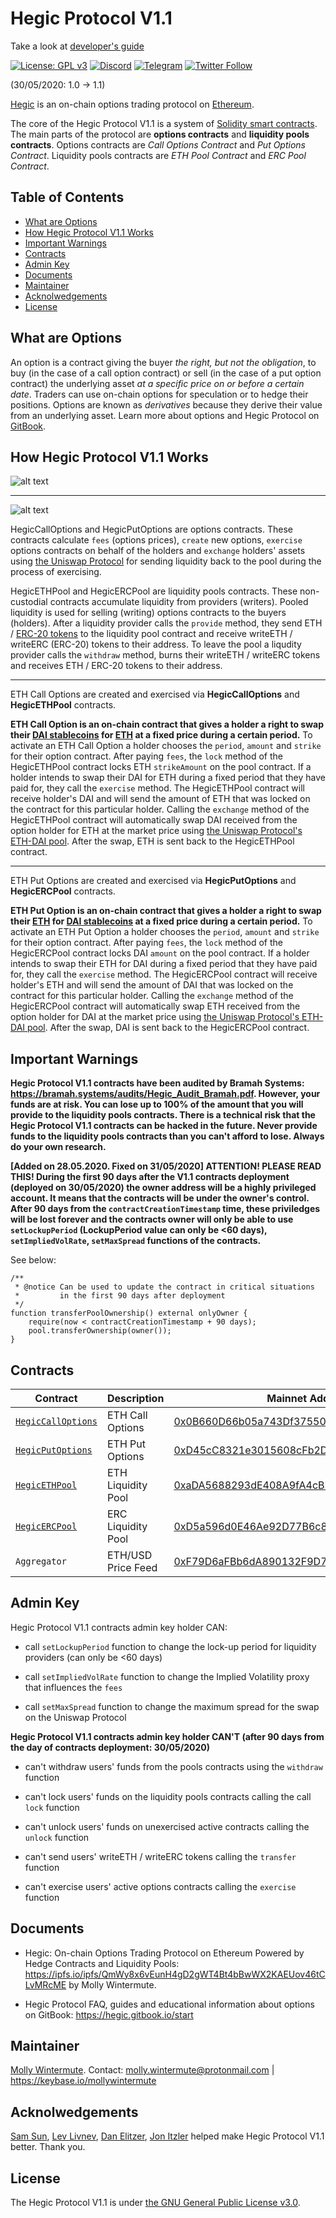 # Hegic Protocol V1.1

Take a look at [developer's guide](./docs/developer.md)

[![License: GPL v3](https://img.shields.io/badge/License-GPLv3-blue.svg)](https://www.gnu.org/licenses/gpl-3.0) [![Discord](https://img.shields.io/discord/679629806043660298?color=768AD4&label=Discord&logo=discord&logoColor=768AD4)](https://discordapp.com/channels/679629806043660298/) [![Telegram](https://img.shields.io/badge/chat-on%20Telegram-9cf.svg)](https://t.me/HegicOptions) [![Twitter Follow](https://img.shields.io/twitter/follow/HegicOptions?style=social)](https://twitter.com/HegicOptions)

(30/05/2020: 1.0 → 1.1)

[Hegic](https://www.hegic.co) is an on-chain options trading protocol on [Ethereum](https://github.com/ethereum).

The core of the Hegic Protocol V1.1 is a system of [Solidity smart contracts](https://github.com/ethereum/solidity). The main parts of the protocol are **options contracts** and **liquidity pools contracts**. Options contracts are _Call Options Contract_ and _Put Options Contract_. Liquidity pools contracts are _ETH Pool Contract_ and _ERC Pool Contract_.

## Table of Contents

- [What are Options](#what-are-options)
- [How Hegic Protocol V1.1 Works](#how-hegic-protocol-v11-works)
- [Important Warnings](#important-warnings)
- [Contracts](#contracts)
- [Admin Key](#admin-key)
- [Documents](#documents)
- [Maintainer](#maintainer)
- [Acknolwedgements](#acknolwedgements)
- [License](#license)

## What are Options

An option is a contract giving the buyer _the right, but not the obligation_, to buy (in the case of a call option contract) or sell (in the case of a put option contract) the underlying asset _at a specific price on or before a certain date_. Traders can use on-chain options for speculation or to hedge their positions. Options are known as _derivatives_ because they derive their value from an underlying asset. Learn more about options and Hegic Protocol on [GitBook](https://hegic.gitbook.io/start/).

## How Hegic Protocol V1.1 Works

![alt text](https://i.imgur.com/m1Soox3.png) 

---

![alt text](https://i.imgur.com/Zwq9Gwx.png)

HegicCallOptions and HegicPutOptions are options contracts. These contracts calculate `fees` (options prices), `create` new options, `exercise` options contracts on behalf of the holders and `exchange` holders' assets using [the Uniswap Protocol](https://github.com/Uniswap) for sending liquidity back to the pool during the process of exercising.

HegicETHPool and HegicERCPool are liquidity pools contracts. These non-custodial contracts accumulate liquidity from providers (writers). Pooled liquidity is used for selling (writing) options contracts to the buyers (holders). After a liquidity provider calls the `provide` method, they send ETH / [ERC-20 tokens](https://eips.ethereum.org/EIPS/eip-20) to the liquidity pool contract and receive writeETH / writeERC (ERC-20) tokens to their address. To leave the pool a liqudity provider calls the `withdraw` method, burns their writeETH / writeERC tokens and receives ETH / ERC-20 tokens to their address.

---

ETH Call Options are created and exercised via **HegicCallOptions** and **HegicETHPool** contracts.

**ETH Call Option is an on-chain contract that gives a holder a right to swap their [DAI stablecoins](https://github.com/makerdao/dss) for [ETH](https://ethereum.org/eth/) at a fixed price during a certain period.** To activate an ETH Call Option a holder chooses the `period`, `amount` and `strike` for their option contract. After paying `fees`, the `lock` method of the HegicETHPool contract locks ETH `strikeAmount` on the pool contract. If a holder intends to swap their DAI for ETH during a fixed period that they have paid for, they call the `exercise` method. The HegicETHPool contract will receive holder's DAI and will send the amount of ETH that was locked on the contract for this particular holder. Calling the `exchange` method of the HegicETHPool contract will automatically swap DAI received from the option holder for ETH at the market price using [the Uniswap Protocol's ETH-DAI pool](https://uniswap.info/token/0x6b175474e89094c44da98b954eedeac495271d0f). After the swap, ETH is sent back to the HegicETHPool contract.

---

ETH Put Options are created and exercised via **HegicPutOptions** and **HegicERCPool** contracts.

**ETH Put Option is an on-chain contract that gives a holder a right to swap their [ETH](https://ethereum.org/eth/) for [DAI stablecoins](https://github.com/makerdao/dss) at a fixed price during a certain period.** To activate an ETH Put Option a holder chooses the `period`, `amount` and `strike` for their option contract. After paying `fees`, the `lock` method of the HegicERCPool contract locks DAI `amount` on the pool contract. If a holder intends to swap their ETH for DAI during a fixed period that they have paid for, they call the `exercise` method. The HegicERCPool contract will receive holder's ETH and will send the amount of DAI that was locked on the contract for this particular holder. Calling the `exchange` method of the HegicERCPool contract will automatically swap ETH received from the option holder for DAI at the market price using [the Uniswap Protocol's ETH-DAI pool](https://uniswap.info/token/0x6b175474e89094c44da98b954eedeac495271d0f). After the swap, DAI is sent back to the HegicERCPool contract.

## Important Warnings

**Hegic Protocol V1.1 contracts have been audited by Bramah Systems: https://bramah.systems/audits/Hegic_Audit_Bramah.pdf. However, your funds are at risk. You can lose up to 100% of the amount that you will provide to the liquidity pools contracts. There is a technical risk that the Hegic Protocol V1.1 contracts can be hacked in the future. Never provide funds to the liquidity pools contracts than you can't afford to lose. Always do your own research.**

**[Added on 28.05.2020. Fixed on 31/05/2020] ATTENTION! PLEASE READ THIS! During the first 90 days after the V1.1 contracts deployment (deployed on 30/05/2020) the owner address will be a highly privileged account. It means that the contracts will be under the owner's control. After 90 days from the `contractCreationTimestamp` time, these priviledges will be lost forever and the contracts owner will only be able to use `setLockupPeriod` (LockupPeriod value can only be <60 days), `setImpliedVolRate`, `setMaxSpread` functions of the contracts.**

See below: 

    /**
     * @notice Can be used to update the contract in critical situations
     *         in the first 90 days after deployment
     */
    function transferPoolOwnership() external onlyOwner {
        require(now < contractCreationTimestamp + 90 days);
        pool.transferOwnership(owner());
    }

## Contracts

| Contract                                                                                               | Description        | Mainnet Address                                                                                                       |
| ------------------------------------------------------------------------------------------------------ | ------------------ | --------------------------------------------------------------------------------------------------------------------- |
| [`HegicCallOptions`](https://github.com/hegic/contracts-v1/blob/master/contracts/HegicCallOptions.sol) | ETH Call Options   | [0x0B660D66b05a743Df3755058c2e63d5a5f2bA2F7](https://etherscan.io/address/0x0B660D66b05a743Df3755058c2e63d5a5f2bA2F7) |
| [`HegicPutOptions`](https://github.com/hegic/contracts-v1/blob/master/contracts/HegicPutOptions.sol)   | ETH Put Options    | [0xD45cC8321e3015608cFb2D51668FFE03db80f3BE](https://etherscan.io/address/0xD45cC8321e3015608cFb2D51668FFE03db80f3BE) |
| [`HegicETHPool`](https://github.com/hegic/contracts-v1/blob/master/contracts/HegicETHPool.sol)         | ETH Liquidity Pool | [0xaDA5688293dE408A9fA4cB708F9003D140BD99cb](https://etherscan.io/address/0xaDA5688293dE408A9fA4cB708F9003D140BD99cb) |
| [`HegicERCPool`](https://github.com/hegic/contracts-v1/blob/master/contracts/HegicERCPool.sol)         | ERC Liquidity Pool | [0xD5a596d0E46Ae92D77B6c8b63848b02baDA3D7bA](https://etherscan.io/address/0xD5a596d0E46Ae92D77B6c8b63848b02baDA3D7bA) |
| `Aggregator`                                                                                           | ETH/USD Price Feed | [0xF79D6aFBb6dA890132F9D7c355e3015f15F3406F](https://etherscan.io/address/0xF79D6aFBb6dA890132F9D7c355e3015f15F3406F) |

## Admin Key

Hegic Protocol V1.1 contracts admin key holder CAN:

- call `setLockupPeriod` function to change the lock-up period for liquidity providers (can only be <60 days)

- call `setImpliedVolRate` function to change the Implied Volatility proxy that influences the `fees`

- call `setMaxSpread` function to change the maximum spread for the swap on the Uniswap Protocol

**Hegic Protocol V1.1 contracts admin key holder CAN'T (after 90 days from the day of contracts deployment: 30/05/2020)**

- can't withdraw users' funds from the pools contracts using the `withdraw` function

- can't lock users' funds on the liquidity pools contracts calling the call `lock` function

- can't unlock users' funds on unexercised active contracts calling the `unlock` function

- can't send users' writeETH / writeERC tokens calling the `transfer` function

- can't exercise users' active options contracts calling the `exercise` function

## Documents

- Hegic: On-chain Options Trading Protocol on Ethereum Powered by Hedge Contracts and Liquidity Pools: https://ipfs.io/ipfs/QmWy8x6vEunH4gD2gWT4Bt4bBwWX2KAEUov46tCLvMRcME by Molly Wintermute.

- Hegic Protocol FAQ, guides and educational information about options on GitBook: https://hegic.gitbook.io/start

## Maintainer

[Molly Wintermute](https://github.com/0mllwntrmt3). Contact: molly.wintermute@protonmail.com | https://keybase.io/mollywintermute

## Acknolwedgements

[Sam Sun](https://github.com/samczsun), [Lev Livnev](https://github.com/livnev), [Dan Elitzer](https://github.com/delitzer), [Jon Itzler](https://github.com/itzler) helped make Hegic Protocol V1.1 better. Thank you.

## License

The Hegic Protocol V1.1 is under [the GNU General Public License v3.0](https://www.gnu.org/licenses/gpl-3.0).
